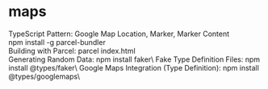# maps
TypeScript Pattern: Google Map Location, Marker, Marker Content\
npm install -g parcel-bundler\
Building with Parcel: parcel index.html\
Generating Random Data: npm install faker\ 
Fake Type Definition Files: npm install @types/faker\ 
Google Maps Integration (Type Definition): npm install @types/googlemaps\ 
